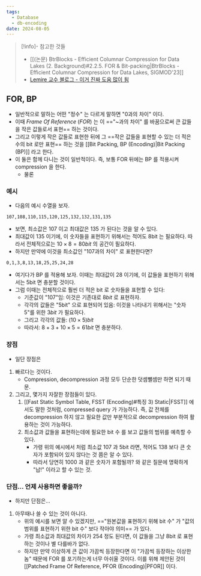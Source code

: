 ```yaml
---
tags:
  - Database
  - db-encoding
date: 2024-08-05
---
```

> [!info]- 참고한 것들
> - [[(논문) BtrBlocks - Efficient Columnar Compression for Data Lakes (2. Background)#2.2.5. FOR & Bit-packing|BtrBlocks - Efficient Columnar Compression for Data Lakes, SIGMOD'23]]
> - [Lemire 교수 블로그 - 이거 진짜 도움 많이 됨](https://lemire.me/blog/2012/02/08/effective-compression-using-frame-of-reference-and-delta-coding/)

## FOR, BP

- 일반적으로 말하는 어떤 "정수" 는 다르게 말하면 "0과의 차이" 이다.
- 이때 *Frame Of Reference* (*FOR*) 는 이 =="~과의 차이" 를 바꿈으로써 큰 값들을 작은 값들로서 표현== 하는 것이다.
- 그리고 이렇게 작은 값들로 표현한 뒤에 그 ==작은 값들을 표현할 수 있는 더 적은 수의 bit 로만 표현== 하는 것을 [[Bit Packing, BP (Encoding)|Bit Packing (BP)]] 라고 한다.
- 이 둘은 함께 다니는 것이 일반적이다. 즉, 보통 FOR 뒤에는 BP 를 적용시켜 compression 을 한다.
	- 물론

### 예시

- 다음의 예시 수열을 보자.

```
107,108,110,115,120,125,132,132,131,135
```

- 보면, 최소값은 107 이고 최대값은 135 가 된다는 것을 알 수 있다.
- 최대값이 135 이기에, 이 숫자들을 표현하기 위해서는 적어도 8bit 는 필요하다. 따라서 전체적으로는 $10 \times 8 = 80bit$ 의 공간이 필요하다.
- 하지만 만약에 이것을 최소값인 "107과의 차이" 로 표현한다면?

```
0,1,3,8,13,18,25,25,24,28
```

- 여기다가 BP 를 적용해 보자. 이때는 최대값이 28 이기에, 이 값들을 표현하기 위해서는 5bit 면 충분할 것이다.
- 그럼 이때는 전체적으로 훨씬 더 적은 bit 로 숫자들을 표현할 수 있다:
	- 기준값이 "107"임: 이것은 기존대로 $8bit$ 로 표현하자.
	- 각각의 값들은 "5bit" 으로 표현되어 있음: 이것을 나타내기 위해서는 "숫자 5"를 위한 $3bit$ 가 필요하다.
	- 그리고 각각의 값들: $(10 \times 5)bit$
	- 따라서: $8 + 3 + 10 \times 5 = 61bit$ 면 충분하다.

### 장점

- 일단 장점은
1) 빠르다는 것이다.
	- Compression, decompression 과정 모두 단순한 덧셈뺄셈만 하면 되기 때문.
2) 그리고, 몇가지 자잘한 장점들이 있다.
	1. [[Fast Static Symbol Table, FSST (Encoding)#특징 3) Static|FSST]] 에서도 말한 것처럼, compressed query 가 가능하다. 즉, 값 전체를 decompression 하지 않고 필요한 값만 부분적으로 decompression 하여 활용하는 것이 가능하다.
	2. 최소값과 값들을 표현하는데에 필요한 bit 수 를 보고 값들의 범위를 예측할 수 있다.
		- 가령 위의 예시에서 처럼 최소값 107 과 5bit 라면, 적어도 138 보다 큰 숫자가 포함되어 있지 않다는 것 쯤은 알 수 있다.
		- 따라서 당연히 1000 과 같은 숫자가 포함될까? 와 같은 질문에 명확하게 "납!" 이라고 할 수 있는 것.

### 단점... 언제 사용하면 좋을까?

- 하지만 단점은...
1) 아무때나 쓸 수 있는 것이 아니다.
	- 위의 예시를 보면 알 수 있겠지만, =="원본값을 표현하기 위해 bit 수" 가 "값의 범위를 표현하기 위한 bit 수" 보다 작아야 의미== 가 있다.
	- 가령 최소값과 최대값의 차이가 254 정도 된다면, 이 값들을 그냥 8bit 로 표현하는 것이나 별 다를바가 없다.
	- 하지만 만약 이상하게 큰 값이 가끔씩 등장한다면 이 "가끔씩 등장하는 이상한놈" 때문에 FOR 를 포기하는게 너무 아쉬울 것이다. 이를 위해 제안된 것이 [[Patched Frame Of Reference, PFOR (Encoding)|PFOR]] 이다.